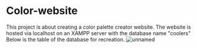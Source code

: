 # Color-website

This project is about creating a color palette creator website. The website is hosted via localhost on an XAMPP server with the database name "coolers"
Below is the table of the database for recreation.
![unnamed](https://github.com/user-attachments/assets/b2d3408c-af59-4619-aff6-57091f392ecb)
